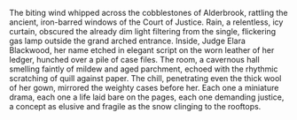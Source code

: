 The biting wind whipped across the cobblestones of Alderbrook, rattling the ancient, iron-barred windows of the Court of Justice.  Rain, a relentless, icy curtain, obscured the already dim light filtering from the single, flickering gas lamp outside the grand arched entrance.  Inside,  Judge Elara Blackwood, her name etched in elegant script on the worn leather of her ledger, hunched over a pile of case files.  The room, a cavernous hall smelling faintly of mildew and aged parchment, echoed with the rhythmic scratching of quill against paper.  The chill, penetrating even the thick wool of her gown, mirrored the weighty cases before her.  Each one a miniature drama, each one a life laid bare on the pages, each one demanding justice, a concept as elusive and fragile as the snow clinging to the rooftops.
